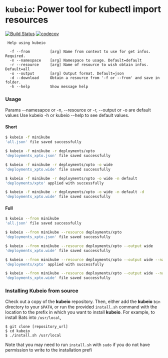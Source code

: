 # `kubeio`: Power tool for kubectl import resources
[![Build Status](https://travis-ci.org/FCesar/kubeio.svg?branch=master)](https://travis-ci.org/FCesar/kubeio)
[![codecov](https://codecov.io/gh/FCesar/kubeio/branch/master/graph/badge.svg)](https://codecov.io/gh/FCesar/kubeio)
```
 Help using kubeio

  -f --from         [arg] Name from context to use for get infos. Required.
  -n --namespace    [arg] Namespace to usage. Default=default
  -r --resource     [arg] Name of resource to wish obtain infos. Default=all
  -o --output       [arg] Output format. Default=json
  -d --download     Obtain a resource from '-f or --from' and save in folder.
  -h --help         Show message help
```

### Usage
Params --namesapce or -n, --resource or -r, --output or -o are default values
Use kubeio -h or kubeio --help to see default values.
#### Short 
```sh
$ kubeio -f minikube
'all.json' file saved successfully

$ kubeio -f minikube -r deployments/xpto
'deployments_xpto.json' file saved successfully

$ kubeio -f minikube -r deployments/xpto -o wide
'deployments_xpto.wide' file saved successfully

$ kubeio -f minikube -r deployments/xpto -o wide -n default
'deployments/xpto' applied with successfully

$ kubeio -f minikube -r deployments/xpto -o wide -n default -d
'deployments_xpto.wide' file saved successfully
```

#### Full 
```sh
$ kubeio --from minikube
'all.json' file saved successfully

$ kubeio --from minikube --resource deployments/xpto
'deployments_xpto.json' file saved successfully

$ kubeio --from minikube --resource deployments/xpto --output wide
'deployments_xpto.wide' file saved successfully

$ kubeio --from minikube --resource deployments/xpto --output wide --namespace default
'deployments/xpto' applied with successfully

$ kubeio --from minikube --resource deployments/xpto --output wide --namespace default --download
'deployments_xpto.wide' file saved successfully
```

### Installing Kubeio from source

Check out a copy of the **kubeio** repository. Then, either add the **kubeio**
`bin` directory to your `$PATH`, or run the provided `install.sh`
command with the location to the prefix in which you want to install
**kubeio**. For example, to install Bats into `/usr/local`,

    $ git clone [repository_url]
    $ cd kubeio
    $ ./install.sh /usr/local

Note that you may need to run `install.sh` with `sudo` if you do not
have permission to write to the installation prefi
